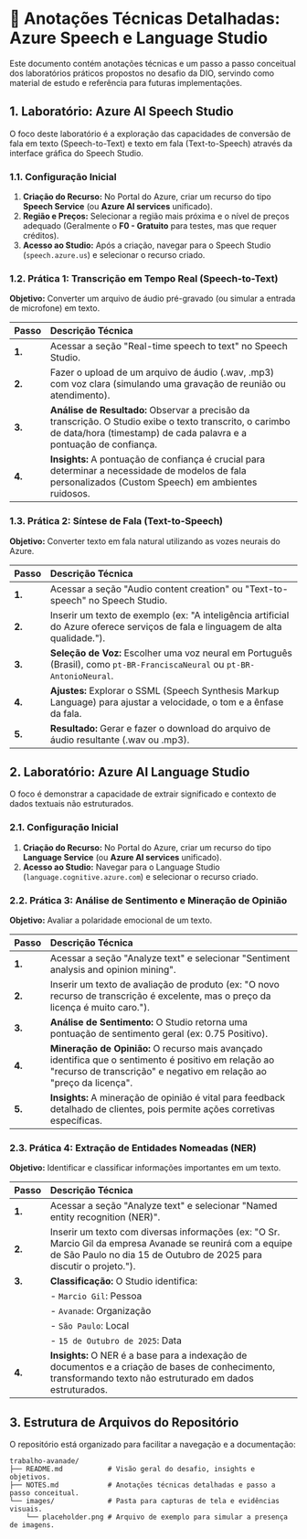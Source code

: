 # 📝 Anotações Técnicas Detalhadas: Azure Speech e Language Studio

Este documento contém anotações técnicas e um passo a passo conceitual dos laboratórios práticos propostos no desafio da DIO, servindo como material de estudo e referência para futuras implementações.

## 1. Laboratório: Azure AI Speech Studio

O foco deste laboratório é a exploração das capacidades de conversão de fala em texto (Speech-to-Text) e texto em fala (Text-to-Speech) através da interface gráfica do Speech Studio.

### 1.1. Configuração Inicial

1.  **Criação do Recurso:** No Portal do Azure, criar um recurso do tipo **Speech Service** (ou **Azure AI services** unificado).
2.  **Região e Preços:** Selecionar a região mais próxima e o nível de preços adequado (Geralmente o **F0 - Gratuito** para testes, mas que requer créditos).
3.  **Acesso ao Studio:** Após a criação, navegar para o Speech Studio (`speech.azure.us`) e selecionar o recurso criado.

### 1.2. Prática 1: Transcrição em Tempo Real (Speech-to-Text)

**Objetivo:** Converter um arquivo de áudio pré-gravado (ou simular a entrada de microfone) em texto.

| Passo | Descrição Técnica |
| :--- | :--- |
| **1.** | Acessar a seção "Real-time speech to text" no Speech Studio. |
| **2.** | Fazer o upload de um arquivo de áudio (.wav, .mp3) com voz clara (simulando uma gravação de reunião ou atendimento). |
| **3.** | **Análise de Resultado:** Observar a precisão da transcrição. O Studio exibe o texto transcrito, o carimbo de data/hora (timestamp) de cada palavra e a pontuação de confiança. |
| **4.** | **Insights:** A pontuação de confiança é crucial para determinar a necessidade de modelos de fala personalizados (Custom Speech) em ambientes ruidosos. |

### 1.3. Prática 2: Síntese de Fala (Text-to-Speech)

**Objetivo:** Converter texto em fala natural utilizando as vozes neurais do Azure.

| Passo | Descrição Técnica |
| :--- | :--- |
| **1.** | Acessar a seção "Audio content creation" ou "Text-to-speech" no Speech Studio. |
| **2.** | Inserir um texto de exemplo (ex: "A inteligência artificial do Azure oferece serviços de fala e linguagem de alta qualidade."). |
| **3.** | **Seleção de Voz:** Escolher uma voz neural em Português (Brasil), como `pt-BR-FranciscaNeural` ou `pt-BR-AntonioNeural`. |
| **4.** | **Ajustes:** Explorar o SSML (Speech Synthesis Markup Language) para ajustar a velocidade, o tom e a ênfase da fala. |
| **5.** | **Resultado:** Gerar e fazer o download do arquivo de áudio resultante (.wav ou .mp3). |

## 2. Laboratório: Azure AI Language Studio

O foco é demonstrar a capacidade de extrair significado e contexto de dados textuais não estruturados.

### 2.1. Configuração Inicial

1.  **Criação do Recurso:** No Portal do Azure, criar um recurso do tipo **Language Service** (ou **Azure AI services** unificado).
2.  **Acesso ao Studio:** Navegar para o Language Studio (`language.cognitive.azure.com`) e selecionar o recurso criado.

### 2.2. Prática 3: Análise de Sentimento e Mineração de Opinião

**Objetivo:** Avaliar a polaridade emocional de um texto.

| Passo | Descrição Técnica |
| :--- | :--- |
| **1.** | Acessar a seção "Analyze text" e selecionar "Sentiment analysis and opinion mining". |
| **2.** | Inserir um texto de avaliação de produto (ex: "O novo recurso de transcrição é excelente, mas o preço da licença é muito caro."). |
| **3.** | **Análise de Sentimento:** O Studio retorna uma pontuação de sentimento geral (ex: 0.75 Positivo). |
| **4.** | **Mineração de Opinião:** O recurso mais avançado identifica que o sentimento é positivo em relação ao "recurso de transcrição" e negativo em relação ao "preço da licença". |
| **5.** | **Insights:** A mineração de opinião é vital para feedback detalhado de clientes, pois permite ações corretivas específicas. |

### 2.3. Prática 4: Extração de Entidades Nomeadas (NER)

**Objetivo:** Identificar e classificar informações importantes em um texto.

| Passo | Descrição Técnica |
| :--- | :--- |
| **1.** | Acessar a seção "Analyze text" e selecionar "Named entity recognition (NER)". |
| **2.** | Inserir um texto com diversas informações (ex: "O Sr. Marcio Gil da empresa Avanade se reunirá com a equipe de São Paulo no dia 15 de Outubro de 2025 para discutir o projeto."). |
| **3.** | **Classificação:** O Studio identifica: |
| | - `Marcio Gil`: Pessoa |
| | - `Avanade`: Organização |
| | - `São Paulo`: Local |
| | - `15 de Outubro de 2025`: Data |
| **4.** | **Insights:** O NER é a base para a indexação de documentos e a criação de bases de conhecimento, transformando texto não estruturado em dados estruturados. |

## 3. Estrutura de Arquivos do Repositório

O repositório está organizado para facilitar a navegação e a documentação:

```
trabalho-avanade/
├── README.md           # Visão geral do desafio, insights e objetivos.
├── NOTES.md            # Anotações técnicas detalhadas e passo a passo conceitual.
└── images/             # Pasta para capturas de tela e evidências visuais.
    └── placeholder.png # Arquivo de exemplo para simular a presença de imagens.
```
